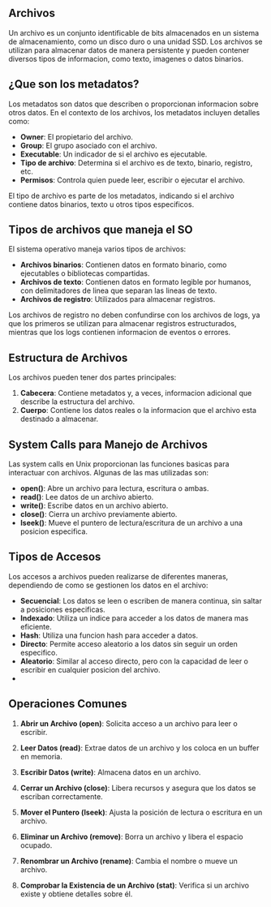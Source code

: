 ## Archivos

Un archivo es un conjunto identificable de bits almacenados en un sistema de almacenamiento, como un disco duro o una unidad SSD. Los archivos se utilizan para almacenar datos de manera persistente y pueden contener diversos tipos de informacion, como texto, imagenes o datos binarios.

## ¿Que son los metadatos?

Los metadatos son datos que describen o proporcionan informacion sobre otros datos. En el contexto de los archivos, los metadatos incluyen detalles como:

- **Owner**: El propietario del archivo.
- **Group**: El grupo asociado con el archivo.
- **Executable**: Un indicador de si el archivo es ejecutable.
- **Tipo de archivo**: Determina si el archivo es de texto, binario, registro, etc.
- **Permisos**: Controla quien puede leer, escribir o ejecutar el archivo.

El tipo de archivo es parte de los metadatos, indicando si el archivo contiene datos binarios, texto u otros tipos especificos.

## Tipos de archivos que maneja el SO

El sistema operativo maneja varios tipos de archivos:

- **Archivos binarios**: Contienen datos en formato binario, como ejecutables o bibliotecas compartidas.
- **Archivos de texto**: Contienen datos en formato legible por humanos, con delimitadores de linea que separan las lineas de texto.
- **Archivos de registro**: Utilizados para almacenar registros.

Los archivos de registro no deben confundirse con los archivos de logs, ya que los primeros se utilizan para almacenar registros estructurados, mientras que los logs contienen informacion de eventos o errores.

## Estructura de Archivos

Los archivos pueden tener dos partes principales:

1. **Cabecera**: Contiene metadatos y, a veces, informacion adicional que describe la estructura del archivo.
2. **Cuerpo**: Contiene los datos reales o la informacion que el archivo esta destinado a almacenar.

## System Calls para Manejo de Archivos

Las system calls en Unix proporcionan las funciones basicas para interactuar con archivos. Algunas de las mas utilizadas son:

- **open()**: Abre un archivo para lectura, escritura o ambas.
- **read()**: Lee datos de un archivo abierto.
- **write()**: Escribe datos en un archivo abierto.
- **close()**: Cierra un archivo previamente abierto.
- **lseek()**: Mueve el puntero de lectura/escritura de un archivo a una posicion especifica.

## Tipos de Accesos

Los accesos a archivos pueden realizarse de diferentes maneras, dependiendo de como se gestionen los datos en el archivo:

- **Secuencial**: Los datos se leen o escriben de manera continua, sin saltar a posiciones especificas.
- **Indexado**: Utiliza un indice para acceder a los datos de manera mas eficiente.
- **Hash**: Utiliza una funcion hash para acceder a datos.
- **Directo**: Permite acceso aleatorio a los datos sin seguir un orden especifico.
- **Aleatorio**: Similar al acceso directo, pero con la capacidad de leer o escribir en cualquier posicion del archivo.
- 
## Operaciones Comunes

1. **Abrir un Archivo (open)**: Solicita acceso a un archivo para leer o escribir.

2. **Leer Datos (read)**: Extrae datos de un archivo y los coloca en un buffer en memoria.

3. **Escribir Datos (write)**: Almacena datos en un archivo.

4. **Cerrar un Archivo (close)**: Libera recursos y asegura que los datos se escriban correctamente.

5. **Mover el Puntero (lseek)**: Ajusta la posición de lectura o escritura en un archivo.

6. **Eliminar un Archivo (remove)**: Borra un archivo y libera el espacio ocupado.

7. **Renombrar un Archivo (rename)**: Cambia el nombre o mueve un archivo.

8. **Comprobar la Existencia de un Archivo (stat)**: Verifica si un archivo existe y obtiene detalles sobre él.

